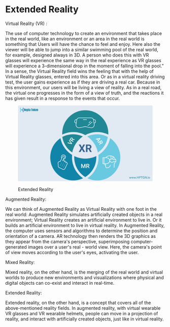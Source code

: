 # Extended Reality

Virtual Reality (VR) :&#x20;

The use of computer technology to create an environment that takes place in the real world, like  an  environment or  an  area  in  the  real world is something that Users will have  the  chance  to feel  and enjoy. Here also the  viewer  will  be  able  to  jump into a  similar  swimming  pool  of  the  real world, for  example,  designed  always in 3D. A person  who  does  this  with  VR  glasses  will  experience  the  same  way  in the real experience  as  VR  glasses  will   experience   a  3-dimensional  drop  in  the  moment  of  falling  into  the  pool.” In a sense, the Virtual Reality field wins the feeling that with the  help  of  Virtual  Reality  glasses,  entered  into  this  area. Or as in a virtual reality driving test, the user gains experience as if they are driving a real car. Because in this environment,  our users will be living a view of reality. As in a real road, the virtual one progresses  in  the  form  of  a  view  of truth, and the reactions it has given result in a response to the events that occur.

<figure><img src="../.gitbook/assets/Extended Reality.jpg" alt=""><figcaption><p>Extended Reality</p></figcaption></figure>

Augmented Reality:&#x20;

We  can  think  of Augmented Reality as Virtual Reality with one foot in the real world: Augmented Reality  simulates artificially created objects in a real environment; Virtual  Reality creates an  artificial environment to live in. Or it builds an artificial environment to  live  in  virtual  reality.  In  Augmented  Reality,  the  computer   uses   sensors  and algorithms to determine the position and orientation of a camera. AR technology then renders    the   3D   graphics   as   they    appear    from    the   camera's   perspective, superimposing computer-generated images over a  user's real - world view. Here, the camera's point of view moves according to the user's eyes, activating the user.&#x20;

Mixed Reality:&#x20;

&#x20;            Mixed reality, on the other hand, is the merging of the real world and virtual worlds to produce new environments and  visualizations  where physical and digital objects can co-exist and interact in real-time.&#x20;

Extended Reality:&#x20;

&#x20;         Extended reality, on the other hand, is  a  concept that covers all of the above-mentioned  reality fields.  In augmented reality,  with virtual wearable VR glasses and VR wearable helmets,  people  can  move  in  a  projection of reality, and interact with artificially created objects, just like in virtual reality.
